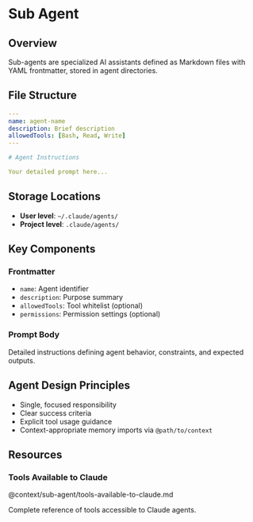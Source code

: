 # Sub Agent

## Overview
Sub-agents are specialized AI assistants defined as Markdown files with YAML frontmatter, stored in agent directories.

## File Structure
```yaml
---
name: agent-name
description: Brief description
allowedTools: [Bash, Read, Write]
---

# Agent Instructions

Your detailed prompt here...
```

## Storage Locations
- **User level**: `~/.claude/agents/`
- **Project level**: `.claude/agents/`

## Key Components

### Frontmatter
- `name`: Agent identifier
- `description`: Purpose summary
- `allowedTools`: Tool whitelist (optional)
- `permissions`: Permission settings (optional)

### Prompt Body
Detailed instructions defining agent behavior, constraints, and expected outputs.

## Agent Design Principles
- Single, focused responsibility
- Clear success criteria
- Explicit tool usage guidance
- Context-appropriate memory imports via `@path/to/context`

## Resources

### Tools Available to Claude
@context/sub-agent/tools-available-to-claude.md

Complete reference of tools accessible to Claude agents.